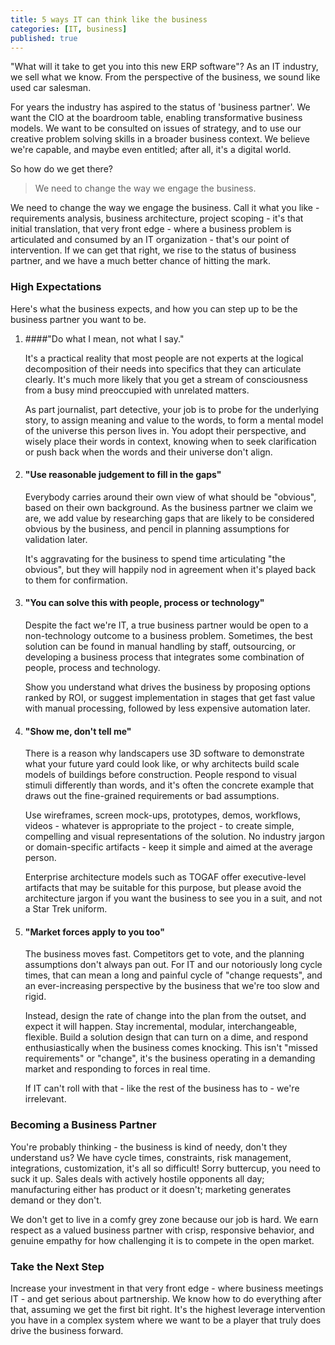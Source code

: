 ```yaml
---
title: 5 ways IT can think like the business
categories: [IT, business]
published: true
---
```


"What will it take to get you into this new ERP software"? As an IT
industry, we sell what we know. From the perspective of the business, we
sound like used car salesman.

For years the industry has aspired to the status of 'business partner'.
We want the CIO at the boardroom table, enabling transformative
business models. We want to be consulted on issues of strategy, and to 
use our creative problem solving skills in a broader business context. 
We believe we're capable, and maybe even entitled; after all, it's a 
digital world.

So how do we get there?

> We need to change the way we engage the business.

We need to change the way we engage the business. Call it what you
like - requirements analysis, business architecture, project scoping -
it's that initial translation, that very front edge - where a business
problem is articulated and consumed by an IT organization - that's our
point of intervention. If we can get that right, we rise to the status
of business partner, and we have a much better chance of hitting the
mark.

### High Expectations

Here's what the business expects, and how you can step up to be the
business partner you want to be.

1.  ####"Do what I mean, not what I say."

    It's a practical reality that most people are not experts at the
    logical decomposition of their needs into specifics that they can
    articulate clearly. It's much more likely that you get a stream of
    consciousness from a busy mind preoccupied with unrelated matters.

    As part journalist, part detective, your job is to probe for the
    underlying story, to assign meaning and value to the words, to form
    a mental model of the universe this person lives in. You adopt their
    perspective, and wisely place their words in context, knowing when
    to seek clarification or push back when the words and their universe
    don't align.

2.  #### "Use reasonable judgement to fill in the gaps"

    Everybody carries around their own view of what should be "obvious",
    based on their own background. As the business partner we claim we
    are, we add value by researching gaps that are likely to be
    considered obvious by the business, and pencil in planning
    assumptions for validation later.

    It's aggravating for the business to spend time articulating "the
    obvious", but they will happily nod in agreement when it's played
    back to them for confirmation.

3.  #### "You can solve this with people, process or technology"

    Despite the fact we're IT, a true business partner would be open to
    a non-technology outcome to a business problem. Sometimes, the best
    solution can be found in manual handling by staff, outsourcing, or
    developing a business process that integrates some combination of
    people, process and technology.

    Show you understand what drives the business by proposing options
    ranked by ROI, or suggest implementation in stages that get fast
    value with manual processing, followed by less expensive automation
    later.

4.  #### "Show me, don't tell me"

    There is a reason why landscapers use 3D software to demonstrate
    what your future yard could look like, or why architects build scale
    models of buildings before construction. People respond to visual
    stimuli differently than words, and it's often the concrete example
    that draws out the fine-grained requirements or bad assumptions.

    Use wireframes, screen mock-ups, prototypes, demos, workflows,
    videos - whatever is appropriate to the project - to create simple,
    compelling and visual representations of the solution. No industry
    jargon or domain-specific artifacts - keep it simple and aimed at
    the average person.

    Enterprise architecture models such as TOGAF offer executive-level
    artifacts that may be suitable for this purpose, but please avoid
    the architecture jargon if you want the business to see you in a
    suit, and not a Star Trek uniform.

5.  #### "Market forces apply to you too"

    The business moves fast. Competitors get to vote, and the planning
    assumptions don't always pan out. For IT and our notoriously long
    cycle times, that can mean a long and painful cycle of "change
    requests", and an ever-increasing perspective by the business that
    we're too slow and rigid.

    Instead, design the rate of change into the plan from the outset,
    and expect it will happen. Stay incremental, modular,
    interchangeable, flexible. Build a solution design that can turn on
    a dime, and respond enthusiastically when the business comes
    knocking. This isn't "missed requirements" or "change", it's the
    business operating in a demanding market and responding to forces in
    real time.

    If IT can't roll with that - like the rest of the business has to -
    we're irrelevant.

### Becoming a Business Partner

You're probably thinking - the business is kind of needy, don't they
understand us? We have cycle times, constraints, risk management,
integrations, customization, it's all so difficult! Sorry buttercup, you
need to suck it up. Sales deals with actively hostile opponents all day;
manufacturing either has product or it doesn't; marketing generates
demand or they don't.

We don't get to live in a comfy grey zone because our job is hard. We
earn respect as a valued business partner with crisp, responsive
behavior, and genuine empathy for how challenging it is to compete in
the open market.

### Take the Next Step

Increase your investment in that very front edge - where business
meetings IT - and get serious about partnership. We know how to do
everything after that, assuming we get the first bit right. It's the
highest leverage intervention you have in a complex system where we want
to be a player that truly does drive the business forward.
